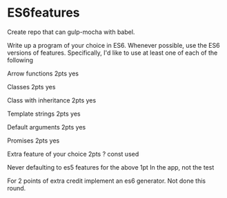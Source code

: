 # ES6features

Create repo that can gulp-mocha with babel.

Write up a program of your choice in ES6. Whenever possible, use the ES6 versions of features. Specifically, I'd like to use at least one of each of the following

Arrow functions 2pts  yes

Classes 2pts  yes

Class with inheritance 2pts  yes

Template strings 2pts  yes

Default arguments 2pts   yes

Promises 2pts  yes

Extra feature of your choice  2pts  ?
    const used

Never defaulting to es5 features for the above 1pt   In the app, not the test

For 2 points of extra credit implement an es6 generator.  Not done this round.